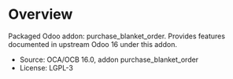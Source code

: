 # Overview

Packaged Odoo addon: purchase_blanket_order. Provides features documented in upstream Odoo 16 under this addon.

- Source: OCA/OCB 16.0, addon purchase_blanket_order
- License: LGPL-3
